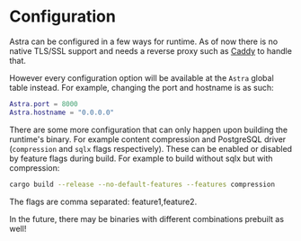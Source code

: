 # Configuration

Astra can be configured in a few ways for runtime. As of now there is no native TLS/SSL support and needs a reverse proxy such as [Caddy](https://caddyserver.com/) to handle that.

However every configuration option will be available at the `Astra` global table instead. For example, changing the port and hostname is as such:

```lua
Astra.port = 8000
Astra.hostname = "0.0.0.0"
```

There are some more configuration that can only happen upon building the runtime's binary. For example content compression and PostgreSQL driver (`compression` and `sqlx` flags respectively). These can be enabled or disabled by feature flags during build. For example to build without sqlx but with compression:

```bash
cargo build --release --no-default-features --features compression
```

The flags are comma separated: feature1,feature2.

In the future, there may be binaries with different combinations prebuilt as well!
